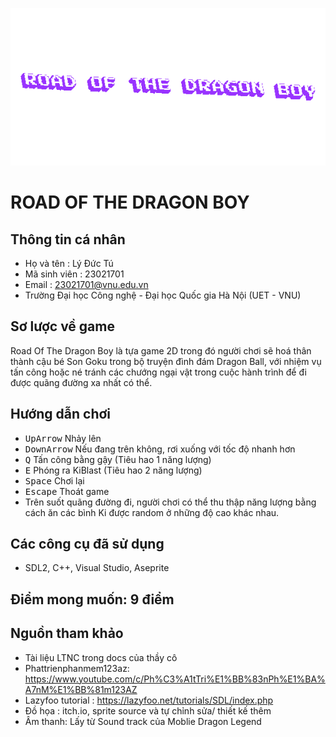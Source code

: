 ![title](https://github.com/tudzct/road-of-the-dragon-boy/blob/main/imgs/TEXT.gif)
# ROAD OF THE DRAGON BOY
 ## Thông tin cá nhân
- Họ và tên : Lý Đức Tú
- Mã sinh viên : 23021701
- Email : 23021701@vnu.edu.vn
- Trường Đại học Công nghệ - Đại học Quốc gia Hà Nội (UET - VNU)

 ## Sơ lược về game
 Road Of The Dragon Boy là tựa game 2D trong đó người chơi sẽ hoá thân thành cậu bé Son Goku trong bộ truyện đình đám Dragon Ball, với nhiệm vụ tấn công hoặc né tránh các chướng ngại vật trong cuộc hành trình để đi được quãng đường xa nhất có thể.

   ## Hướng dẫn chơi
   * <kbd>UpArrow</kbd> Nhảy lên
   * <kbd>DownArrow</kbd> Nếu đang trên không, rơi xuống với tốc độ nhanh hơn
   * <kbd>Q</kbd> Tấn công bằng gậy (Tiêu hao 1 năng lượng)
   * <kbd>E</kbd> Phóng ra KiBlast (Tiêu hao 2 năng lượng)
   * <kbd>Space</kbd> Chơi lại
   * <kbd>Escape</kbd> Thoát game
   * Trên suốt quãng đường đi, người chơi có thể thu thập năng lượng bằng cách ăn các bình Ki được random ở những độ cao khác nhau.
   
   ## Các công cụ đã sử dụng
   - SDL2, C++, Visual Studio, Aseprite
     
   ## Điểm mong muốn: 9 điểm
       
   ## Nguồn tham khảo
   - Tài liệu LTNC trong docs của thầy cô
   - Phattrienphanmem123az: https://www.youtube.com/c/Ph%C3%A1tTri%E1%BB%83nPh%E1%BA%A7nM%E1%BB%81m123AZ
   - Lazyfoo tutorial : https://lazyfoo.net/tutorials/SDL/index.php
   - Đồ họa : itch.io, sprite source và tự chỉnh sửa/ thiết kế thêm
   - Âm thanh: Lấy từ Sound track của Moblie Dragon Legend
